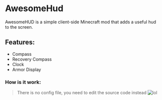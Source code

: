 # AwesomeHud
AwesomeHUD is a simple client-side Minecraft mod that adds a useful hud to the screen.

## Features:
+ Compass
+ Recovery Compass
+ Clock
+ Armor Display


### How is it work:
>There is no config file, you need to edit the source code instead
![lol](https://i.imgur.com/ytHd9rP.png)
